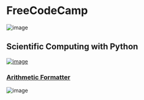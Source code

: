 # FreeCodeCamp

![image](https://img.shields.io/badge/freecodecamp-27273D?style=for-the-badge&logo=freecodecamp&logoColor=white)

## Scientific Computing with Python

[![image](https://github.com/Ventura94/FreeCodeCamp_Proyects_for_Certificactions/blob/master/certifications/scientific_computing_with_python.png?raw=true)](https://www.freecodecamp.org/certification/V3N2R4/scientific-computing-with-python-v7)

### [Arithmetic Formatter](https://github.com/Ventura94/FreeCodeCamp_Proyects_for_Certificactions/tree/master/Arithmetic%20Formatter)

![image](https://img.shields.io/badge/Python-FFD43B?style=for-the-badge&logo=python&logoColor=blue)